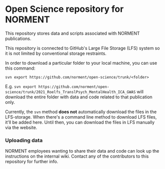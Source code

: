 # Open Science repository for NORMENT

This repository stores data and scripts associated with NORMENT publications.

This repository is connected to GitHub's Large File Storage (LFS) system so it is not limited by conventional storage restraints.

In order to download a particular folder to your local machine, you can use this command:

```
svn export https://github.com/norment/open-science/trunk/<folder>
```

E.g. `svn export https://github.com/norment/open-science/trunk/2021_Roelfs_TranslPsych_MentalHealth_ICA_GWAS` will download the entire folder with data and code related to that publication only. 

Currently, the `svn` method **does not** automatically download the files in the LFS-storage. When there's a command line method to download LFS files, it'll be added here. Until then, you can download the files in LFS manually via the website.

### Uploading data

NORMENT employees wanting to share their data and code can look up the instructions on the internal wiki. Contact any of the contributors to this repository for further info.